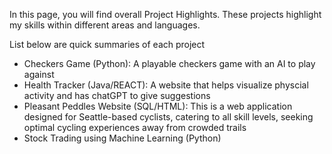 


In this page, you will find overall Project Highlights. These projects highlight my skills within different areas and languages. 

List below are quick summaries of each project
- Checkers Game (Python): A playable checkers game with an AI to play against
- Health Tracker (Java/REACT): A website that helps visualize physcial activity and has chatGPT to give suggestions
- Pleasant Peddles Website (SQL/HTML): This is a web application designed for Seattle-based cyclists, catering to all skill levels, seeking optimal cycling experiences away from crowded trails
- Stock Trading using Machine Learning (Python)